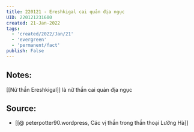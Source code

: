 ```yaml
---
title: 220121 - Ereshkigal cai quản địa ngục
UID: 220121231600
created: 21-Jan-2022
tags:
  - 'created/2022/Jan/21'
  - 'evergreen'
  - 'permanent/fact'
publish: False
---
```

## Notes:
[[Nữ thần Ereshkigal]] là nữ thần cai quản địa ngục

## Source:
- [[@ peterpotter90.wordpress, Các vị thần trong thần thoại Lưỡng Hà]]

